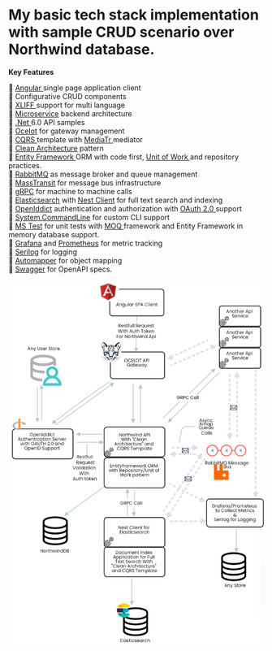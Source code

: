#   My basic tech stack implementation with sample CRUD scenario over Northwind database.


<b>Key Features</b>

🔸 <a href="https://angular.io/"> Angular </a> single page application client <br>
🔸 Configurative CRUD components <br>
🔸 <a href="https://en.wikipedia.org/wiki/XLIFF"> XLIFF </a> support for multi language <br>
🔸 <a  href="https://en.wikipedia.org/wiki/Microservices"> Microservice</a> backend architecture<br>
🔸 <a href="https://dotnet.microsoft.com/en-us/"> .Net </a> 6.0 API samples <br>
🔸 <a href="https://ocelot.readthedocs.io/en/latest/introduction/gettingstarted.html"> Ocelot</a> for gateway management <br>
🔸 <a href="https://en.wikipedia.org/wiki/Command%E2%80%93query_separation"> CQRS </a> template with <a href="https://github.com/jbogard/MediatR"> MediaTr </a> mediator  <br>
🔸 <a href="https://blog.cleancoder.com/uncle-bob/2012/08/13/the-clean-architecture.html">Clean Architecture</a> pattern<br>
🔸 <a href="https://learn.microsoft.com/en-us/ef/">Entity Framework </a> ORM with code first, <a href="https://en.wikipedia.org/wiki/Unit_of_work"> Unit of Work </a> and repository practices. <br>
🔸 <a href="https://www.rabbitmq.com/">RabbitMQ</a> as message broker and queue management<br>
🔸 <a href="https://masstransit.io/">MassTransit</a> for message bus infrastructure<br>
🔸 <a href="https://grpc.io/">gRPC</a> for machine to machine calls<br>
🔸 <a href="https://www.elastic.co/">Elasticsearch</a>  with <a href="https://github.com/elastic/elasticsearch-net"> Nest Client</a> for full text search and indexing<br>
🔸 <a href="https://documentation.openiddict.com/index.html">OpenIddict</a>  authentication and authorization with <a href="https://oauth.net/2/"> OAuth 2.0 </a> support <br>
🔸 <a href="https://learn.microsoft.com/en-us/dotnet/standard/commandline/">System.CommandLine</a> for custom CLI support <br>
🔸 <a href="https://learn.microsoft.com/en-us/dotnet/core/testing/unit-testing-with-mstest">MS Test</a> for unit tests with <a href="https://github.com/moq/moq"> MOQ </a> framework and  Entity Framework in memory database support. <br>
🔸 <a href="https://grafana.com/">Grafana</a>  and <a href="https://prometheus.io/"> Prometheus</a> for metric tracking<br>
🔸 <a href="https://serilog.net/">Serilog</a> for logging<br>
🔸 <a href="https://automapper.org/">Automapper</a> for object mapping<br>
🔸 <a href="https://swagger.io/">Swagger</a> for OpenAPI specs. <br>

<img src="https://raw.githubusercontent.com/diwsi/diwsi.github.io/master/img/BaseStack.png" width=600 />




